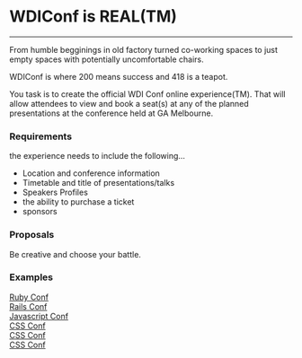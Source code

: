 # WDIConf is REAL(TM)
---------------------

From humble begginings in old factory turned co-working spaces to just empty spaces with potentially uncomfortable chairs.

WDIConf is where 200 means success and 418 is a teapot.

You task is to create the official WDI Conf online experience(TM).
That will allow attendees to view and book a seat(s) at any of the planned presentations at the conference held at GA Melbourne.

### Requirements

the experience needs to include the following...

- Location and conference information
- Timetable and title of presentations/talks
- Speakers Profiles
- the ability to purchase a ticket
- sponsors

### Proposals

Be creative and choose your battle.  

### Examples
[Ruby Conf](http://www.rubyconf.org.au/)  
[Rails Conf](http://railsconf.com/)  
[Javascript Conf](http://2015.jsconf.us/)  
[CSS Conf](http://2014.cssconf.asia/)  
[CSS Conf](https://2015.cssconf.com/)  
[CSS Conf](http://2014.cssconf.com.au/)  
